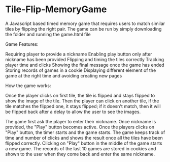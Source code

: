 # Tile-Flip-MemoryGame
A Javascript based timed memory game that requires users to match similar tiles by flipping the right pair.
The game can be run by simply downloading the folder and running the game.html file

Game Features:

Requiring player to provide a nickname
Enabling play button only after nickname has been provided
Flipping and timing the tiles correctly
Tracking player time and clicks
Showing the final message once the game has ended
Storing records of games in a cookie
Displaying different element of the game at the right time and avoiding creating new pages

How the game works:

Once the player clicks on first tile, the tile is flipped and stays flipped to show the image of the tile. 
Then the player can click on another tile, if the tile matches the flipped one, it stays flipped; if it doesn't match,
then it will be flipped back after a delay to allow the user to see the images.

The game first ask the player to enter their nickname. Once nickname is provided, the "Play" button becomes active.
Once the players clicks on "Play" button, the timer starts and the game starts. The game keeps track of time and number of clicks
and shows the result once all the tiles have been flipped correctly. 
Clicking on "Play" button in the middle of the game starts a new game. 
The records of the last 10 games are stored in cookies and shown to the user when they come back and enter the same nickname. 
